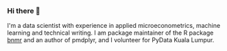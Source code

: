 ### Hi there 👋

I'm a data scientist with experience in applied microeconometrics, machine learning and technical writing. I am package maintainer of the R package [bnmr](https://github.com/philip-khor/bnmr) and an author of pmdplyr, and I volunteer for PyData Kuala Lumpur.

<!--
**philip-khor/philip-khor** is a ✨ _special_ ✨ repository because its `README.md` (this file) appears on your GitHub profile.

Here are some ideas to get you started:

- 🔭 I’m currently working on ...
- 🌱 I’m currently learning ...
- 👯 I’m looking to collaborate on ...
- 🤔 I’m looking for help with ...
- 💬 Ask me about ...
- 📫 How to reach me: ...
- 😄 Pronouns: ...
- ⚡ Fun fact: ...
-->
